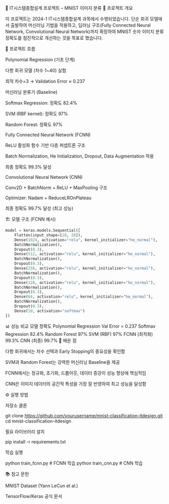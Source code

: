 🧠 IT시스템종합설계 프로젝트 – MNIST 이미지 분류
📌 프로젝트 개요

이 프로젝트는 2024-1 IT시스템종합설계 과목에서 수행되었습니다.
단순 회귀 모델에서 출발하여 머신러닝 기법을 적용하고, 딥러닝 구조(Fully Connected Neural Network, Convolutional Neural Network)까지 확장하여 MNIST 숫자 이미지 분류 정확도를 점진적으로 개선하는 것을 목표로 했습니다.

🚀 프로젝트 흐름

Polynomial Regression (기초 단계)

다항 회귀 모델 (차수 1~40) 실험

최적 차수=3 → Validation Error ≈ 0.237

머신러닝 분류기 (Baseline)

Softmax Regression: 정확도 82.4%

SVM (RBF kernel): 정확도 97%

Random Forest: 정확도 97%

Fully Connected Neural Network (FCNN)

ReLU 활성화 함수 기반 다층 퍼셉트론 구조

Batch Normalization, He Initialization, Dropout, Data Augmentation 적용

최종 정확도 99.3% 달성

Convolutional Neural Network (CNN)

Conv2D + BatchNorm + ReLU + MaxPooling 구조

Optimizer: Nadam + ReduceLROnPlateau

최종 정확도 99.7% 달성 (최고 성능)

🏗 모델 구조 (FCNN 예시)
```python
model = keras.models.Sequential([
    Flatten(input_shape=[28, 28]),
    Dense(1024, activation="relu", kernel_initializer="he_normal"),
    BatchNormalization(),
    Dropout(0.3),
    Dense(512, activation="relu", kernel_initializer="he_normal"),
    BatchNormalization(),
    Dropout(0.3),
    Dense(256, activation="relu", kernel_initializer="he_normal"),
    BatchNormalization(),
    Dropout(0.3),
    Dense(128, activation="relu", kernel_initializer="he_normal"),
    BatchNormalization(),
    Dropout(0.3),
    Dense(64, activation="relu", kernel_initializer="he_normal"),
    BatchNormalization(),
    Dropout(0.3),
    Dense(10, activation="softmax")
])
```

📊 성능 비교
모델	정확도
Polynomial Regression	Val Error = 0.237
Softmax Regression	82.4%
Random Forest	97%
SVM (RBF)	97%
FCNN (최적화)	99.3%
CNN (최종)	99.7%
🎯 배운 점

다항 회귀에서는 차수 선택과 Early Stopping의 중요성을 확인함

SVM과 Random Forest는 강력한 머신러닝 Baseline을 제공

FCNN에서는 정규화, 초기화, 드롭아웃, 데이터 증강이 성능 향상에 핵심적임

CNN은 이미지 데이터의 공간적 특성을 가장 잘 반영하여 최고 성능을 달성함

⚙️ 실행 방법

저장소 클론

git clone https://github.com/yourusername/mnist-classification-itdesign.git
cd mnist-classification-itdesign


필요 라이브러리 설치

pip install -r requirements.txt


학습 실행

python train_fcnn.py   # FCNN 학습
python train_cnn.py    # CNN 학습

📚 참고 문헌

MNIST Dataset (Yann LeCun et al.)

TensorFlow/Keras 공식 문서
